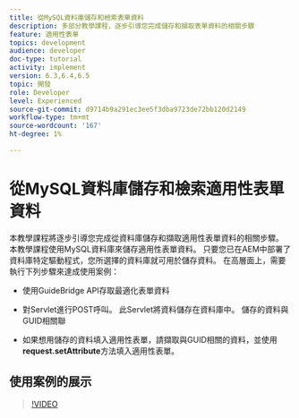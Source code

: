 ```yaml
---
title: 從MySQL資料庫儲存和檢索表單資料
description: 多部分教學課程，逐步引導您完成儲存和擷取表單資料的相關步驟
feature: 適用性表單
topics: development
audience: developer
doc-type: tutorial
activity: implement
version: 6.3,6.4,6.5
topic: 開發
role: Developer
level: Experienced
source-git-commit: d9714b9a291ec3ee5f3dba9723de72bb120d2149
workflow-type: tm+mt
source-wordcount: '167'
ht-degree: 1%

---
```



# 從MySQL資料庫儲存和檢索適用性表單資料

本教學課程將逐步引導您完成從資料庫儲存和擷取適用性表單資料的相關步驟。 本教學課程使用MySQL資料庫來儲存適用性表單資料。 只要您已在AEM中部署了資料庫特定驅動程式，您所選擇的資料庫就可用於儲存資料。 在高層面上，需要執行下列步驟來達成使用案例：

* 使用GuideBridge API存取最適化表單資料

* 對Servlet進行POST呼叫。 此Servlet將資料儲存在資料庫中。 儲存的資料與GUID相關聯

* 如果想用儲存的資料填入適用性表單，請擷取與GUID相關的資料，並使用&#x200B;**request.setAttribute**&#x200B;方法填入適用性表單。

## 使用案例的展示

>[!VIDEO](https://video.tv.adobe.com/v/27829?quality=9&learn=on)
